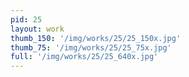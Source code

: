 ```yaml
---
pid: 25
layout: work
thumb_150: '/img/works/25/25_150x.jpg'
thumb_75: '/img/works/25/25_75x.jpg'
full: '/img/works/25/25_640x.jpg'
---
```

